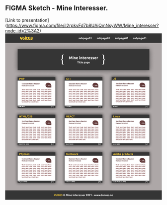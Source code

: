 ## FIGMA Sketch - Mine Interesser.
[Link to presentation] (https://www.figma.com/file/iI2rpkvFd7b8UAjQmNsyWW/Mine_interesser?node-id=2%3A2)
<img src="https://github.com/VoltG3/FIGMA/blob/master/Min_interesser/mine_interesser.png" alt="img"> 
